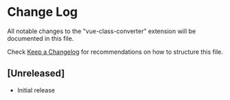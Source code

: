 # Change Log

All notable changes to the "vue-class-converter" extension will be documented in this file.

Check [Keep a Changelog](http://keepachangelog.com/) for recommendations on how to structure this file.

## [Unreleased]

- Initial release